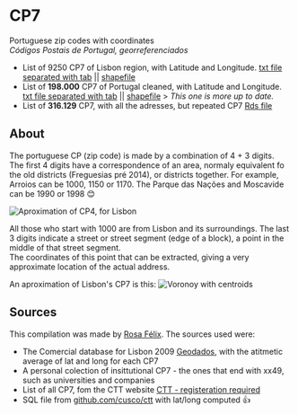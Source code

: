 # CP7
Portuguese zip codes with coordinates  
_Códigos Postais de Portugal, georreferenciados_

* List of 9250 CP7 of Lisbon region, with Latitude and Longitude. [txt file separated with tab](https://github.com/temospena/CP7/blob/master/CP7georreferenciadosLisboa.txt) || [shapefile](https://github.com/temospena/CP7/blob/master/CP7LisboaGeorreferenciados_shapefile.rar)  
* List of __198.000__ CP7 of Portugal cleaned, with Latitude and Longitude. [txt file separated with tab](https://github.com/temospena/CP7/blob/master/CP7georreferenciadosPortugal.txt) || [shapefile](https://github.com/temospena/CP7/blob/master/CP7PortugalGeorreferenciados_shapefile.rar)   > _This one is more up to date._
* List of __316.129__ CP7, with all the adresses, but repeated CP7 [Rds file](https://github.com/temospena/CP7/blob/master/CP7_CTT_Portugal.Rds)

## About
The portuguese CP (zip code) is made by a combination of 4 + 3 digits.  
The first 4 digits have a correspondence of an area, normaly equivalent fo the old districts (Freguesias pré 2014), or districts together.
For example, Arroios can be 1000, 1150 or 1170. The Parque das Nações and Moscavide can be 1990 or 1998 :blush:

![Aproximation of CP4, for Lisbon](https://github.com/temospena/CP7/blob/master/CP4%20Lisbon/CP_Lisboa4_update.PNG)

All those who start with 1000 are from Lisbon and its surroundings. The last 3 digits indicate
a street or street segment (edge of a block), a point in the middle of that street segment.  
The coordinates of this point that can be extracted, giving a very approximate location of the actual address.  

An aproximation of Lisbon's CP7 is this:
![Voronoy with centroids](https://github.com/temospena/CP7/blob/master/VoronoyCP7lisboa.jpg)

## Sources
This compilation was made by [Rosa Félix](https://fenix.tecnico.ulisboa.pt/homepage/ist155593/gis).
The sources used were:
*  The Comercial database for Lisbon 2009 [Geodados](http://geodados.cm-lisboa.pt/datasets/recenseamento-comercial-2009), with the atitmetic average of lat and long for each CP7
*  A personal colection of insittutional CP7 - the ones that end with xx49, such as universities and companies
*  List of all CP7, fom the CTT website [CTT - registeration required](https://www.ctt.pt/feapl_2/app/restricted/postalCodeSearch/postalCodeDownloadFiles.jspx)
*  SQL file from [github.com/cusco/ctt](https://github.com/cusco/ctt) with lat/long computed :+1:

